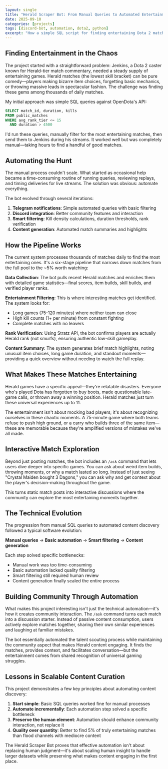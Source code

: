 ```yaml
---
layout: single
title: "Herald Scraper Bot: From Manual Queries to Automated Entertainment"
date: 2025-09-10
categories: [projects]
tags: [discord-bot, automation, dota2, python]
excerpt: "How a simple SQL script for finding entertaining Dota 2 matches evolved into an automated content discovery system"
---
```


## Finding Entertainment in the Chaos

The project started with a straightforward problem: Jenkins, a Dota 2 caster known for Herald-tier match commentary, needed a steady supply of entertaining games. Herald matches (the lowest skill bracket) can be pure comedy—players making bizarre item choices, forgetting basic mechanics, or throwing massive leads in spectacular fashion. The challenge was finding these gems among thousands of daily matches.

My initial approach was simple SQL queries against OpenDota's API:
```sql
SELECT match_id, duration, kills 
FROM public_matches 
WHERE avg_rank_tier <= 15 
  AND duration > 4500
```

I'd run these queries, manually filter for the most entertaining matches, then send them to Jenkins during his streams. It worked well but was completely manual—taking hours to find a handful of good matches.

## Automating the Hunt

The manual process couldn't scale. What started as occasional help became a time-consuming routine of running queries, reviewing replays, and timing deliveries for live streams. The solution was obvious: automate everything.

The bot evolved through several iterations:

1. **Telegram notifications**: Simple automated queries with basic filtering
2. **Discord integration**: Better community features and interaction
3. **Smart filtering**: Kill density calculations, duration thresholds, rank verification
4. **Content generation**: Automated match summaries and highlights

## How the Pipeline Works

The current system processes thousands of matches daily to find the most entertaining ones. It's a six-stage pipeline that narrows down matches from the full pool to the ~5% worth watching:

**Data Collection**: The bot pulls recent Herald matches and enriches them with detailed game statistics—final scores, item builds, skill builds, and verified player ranks.

**Entertainment Filtering**: This is where interesting matches get identified. The system looks for:
- Long games (75-120 minutes) where neither team can close
- High kill counts (1+ per minute) from constant fighting 
- Complete matches with no leavers

**Rank Verification**: Using Stratz API, the bot confirms players are actually Herald rank (not smurfs), ensuring authentic low-skill gameplay.

**Content Summary**: The system generates brief match highlights, noting unusual item choices, long game duration, and standout moments—providing a quick overview without needing to watch the full replay.

## What Makes These Matches Entertaining

Herald games have a specific appeal—they're relatable disasters. Everyone who's played Dota has forgotten to buy boots, made questionable late-game calls, or thrown away a winning position. Herald matches just turn these universal experiences up to 11.

The entertainment isn't about mocking bad players; it's about recognizing ourselves in these chaotic moments. A 75-minute game where both teams refuse to push high ground, or a carry who builds three of the same item—these are memorable because they're amplified versions of mistakes we've all made.

## Interactive Match Exploration

Beyond just posting matches, the bot includes an `/ask` command that lets users dive deeper into specific games. You can ask about weird item builds, throwing moments, or why a match lasted so long. Instead of just seeing "Crystal Maiden bought 3 Dagons," you can ask why and get context about the player's decision-making throughout the game.

This turns static match posts into interactive discussions where the community can explore the most entertaining moments together.

## The Technical Evolution

The progression from manual SQL queries to automated content discovery followed a typical software evolution:

**Manual queries** → **Basic automation** → **Smart filtering** → **Content generation**

Each step solved specific bottlenecks:
- Manual work was too time-consuming
- Basic automation lacked quality filtering
- Smart filtering still required human review
- Content generation finally scaled the entire process

## Building Community Through Automation

What makes this project interesting isn't just the technical automation—it's how it creates community interaction. The `/ask` command turns each match into a discussion starter. Instead of passive content consumption, users actively explore matches together, sharing their own similar experiences and laughing at familiar mistakes.

The bot essentially automated the talent scouting process while maintaining the community aspect that makes Herald content engaging. It finds the matches, provides context, and facilitates conversation—but the entertainment comes from shared recognition of universal gaming struggles.

## Lessons in Scalable Content Curation

This project demonstrates a few key principles about automating content discovery:

1. **Start simple**: Basic SQL queries worked fine for manual processes
2. **Automate incrementally**: Each automation step solved a specific bottleneck  
3. **Preserve the human element**: Automation should enhance community interaction, not replace it
4. **Quality over quantity**: Better to find 5% of truly entertaining matches than flood channels with mediocre content

The Herald Scraper Bot proves that effective automation isn't about replacing human judgment—it's about scaling human insight to handle larger datasets while preserving what makes content engaging in the first place.